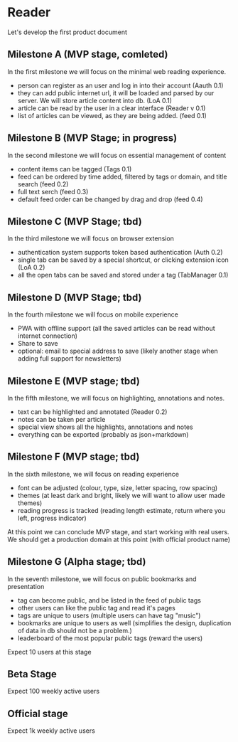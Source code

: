 # Reader
Let's develop the first product document

## Milestone A (MVP stage, comleted)
In the first milestone we will focus on the minimal web reading experience. 

- person can register as an user and log in into their account (Aauth 0.1)
- they can add public internet url, it will be loaded and parsed by our server. We will store article content into db. (LoA 0.1)
- article can be read by the user in a clear interface (Reader v 0.1)
- list of articles can be viewed, as they are being added. (feed 0.1)

## Milestone B (MVP Stage; in progress)
In the second milestone we will focus on essential management of content

- content items can be tagged (Tags 0.1)
- feed can be ordered by time added, filtered by tags or domain, and title search (feed 0.2)
- full text serch (feed 0.3)
- default feed order can be changed by drag and drop (feed 0.4)

## Milestone C (MVP Stage; tbd)
In the third milestone we will focus on browser extension

- authentication system supports token based authentication (Auth 0.2)
- single tab can be saved by a special shortcut, or clicking extension icon (LoA 0.2)
- all the open tabs can be saved and stored under a tag (TabManager 0.1)

## Milestone D (MVP Stage; tbd)
In the fourth milestone we will focus on mobile experience

- PWA with offline support (all the saved articles can be read without internet connection)
- Share to save
- optional: email to special address to save (likely another stage when adding full support for newsletters)

## Milestone E (MVP stage; tbd)
In the fifth milestone, we will focus on highlighting, annotations and notes.

- text can be highlighted and annotated (Reader 0.2)
- notes can be taken per article
- special view shows all the highlights, annotations and notes
- everything can be exported (probably as json+markdown)

## Milestone F (MVP stage; tbd)
In the sixth milestone, we will focus on reading experience

- font can be adjusted (colour, type, size, letter spacing, row spacing)
- themes (at least dark and bright, likely we will want to allow user made themes)
- reading progress is tracked (reading length estimate, return where you left, progress indicator)

At this point we can conclude MVP stage, and start working with real users.
We should get a production domain at this point (with official product name)

## Milestone G (Alpha stage; tbd)
In the seventh milestone, we will focus on public bookmarks and presentation

- tag can become public, and be listed in the feed of public tags
- other users can like the public tag and read it's pages
- tags are unique to users (multiple users can have tag "music")
- bookmarks are unique to users as well (simplifies the design, duplication of data in db should not be a problem.)
- leaderboard of the most popular public tags (reward the users)

Expect 10 users at this stage

## Beta Stage

Expect 100 weekly active users

## Official stage

Expect 1k weekly active users